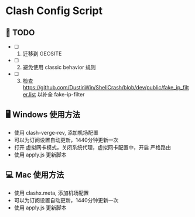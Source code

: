 # Clash Config Script

## 🎯 TODO

- [ ] 1. 迁移到 GEOSITE
- [ ] 2. 避免使用 classic behavior 规则
- [ ] 3. 检查 https://github.com/DustinWin/ShellCrash/blob/dev/public/fake_ip_filter.list 以补全 fake-ip-filter

## 🖥️ Windows 使用方法

- 使用 clash-verge-rev, 添加机场配置
- 可以为订阅设置自动更新，1440分钟更新一次
- 打开 虚拟网卡模式，关闭系统代理，虚拟网卡配置中，开启 严格路由
- 使用 apply.js 更新脚本

## 💻 Mac 使用方法

- 使用 clashx.meta, 添加机场配置
- 可以为订阅设置自动更新，1440分钟更新一次
- 使用 apply.js 更新脚本
